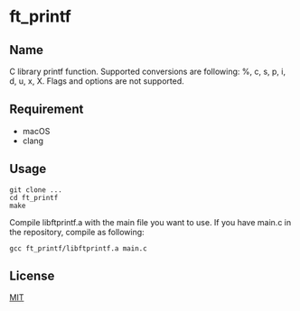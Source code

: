# ft_printf

## Name
C library printf function.
Supported conversions are following: %, c, s, p, i, d, u, x, X.
Flags and options are not supported.

## Requirement
- macOS
- clang
  
## Usage
```
git clone ...
cd ft_printf
make
```
Compile libftprintf.a with the main file you want to use.
If you have main.c in the repository, compile as following:
```
gcc ft_printf/libftprintf.a main.c
```
## License
[MIT](https://github.com/yuto1009/ft_printf/blob/master/LICENSE)
